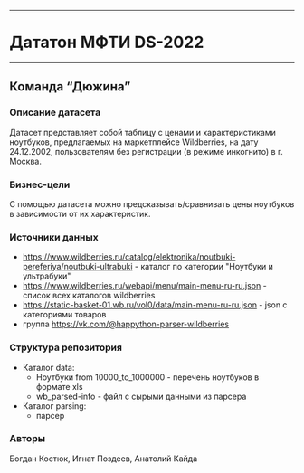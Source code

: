 ____
# Дататон МФТИ DS-2022
____

## Команда “Дюжина”

### Описание датасета
Датасет представляет собой таблицу с ценами и характеристиками ноутбуков, предлагаемых на маркетплейсе Wildberries, на дату 24.12.2002, пользователям без регистрации (в режиме инкогнито) в г. Москва.

### Бизнес-цели
С помощью датасета можно предсказывать/сравнивать цены ноутбуков в зависимости от их характеристик.

### Источники данных
* https://www.wildberries.ru/catalog/elektronika/noutbuki-pereferiya/noutbuki-ultrabuki - каталог по категории "Ноутбуки и ультрабуки"
* https://www.wildberries.ru/webapi/menu/main-menu-ru-ru.json - список всех каталогов wildberries
* https://static-basket-01.wb.ru/vol0/data/main-menu-ru-ru.json - json с категориями товаров
* группа https://vk.com/@happython-parser-wildberries

### Структура репозитория
* Каталог data:
    * Ноутбуки from 10000_to_1000000 - перечень ноутбуков в формате xls
    * wb_parsed-info - файл с сырыми данными из парсера
* Каталог parsing:
    * парсер

### Авторы
Богдан Костюк, Игнат Поздеев, Анатолий Кайда
